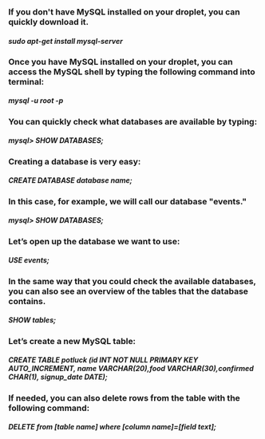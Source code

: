 ### If you don't have MySQL installed on your droplet, you can quickly download it.

#####                                       sudo apt-get install mysql-server

### Once you have MySQL installed on your droplet, you can access the MySQL shell by typing the following command into terminal:

##### mysql -u root -p

### You can quickly check what databases are available by typing:

##### mysql> SHOW DATABASES;

### Creating a database is very easy:

 ##### CREATE DATABASE database name;

### In this case, for example, we will call our database "events."

 ##### mysql> SHOW DATABASES;

### Let’s open up the database we want to use:

##### USE events;

### In the same way that you could check the available databases, you can also see an overview of the tables that the database contains.

##### SHOW tables; 

### Let’s create a new MySQL table:

##### CREATE TABLE potluck (id INT NOT NULL PRIMARY KEY AUTO_INCREMENT, name VARCHAR(20),food VARCHAR(30),confirmed CHAR(1), signup_date DATE);

### If needed, you can also delete rows from the table with the following command:

##### DELETE from [table name] where [column name]=[field text];
